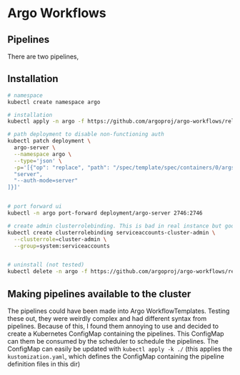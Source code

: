 # Argo Workflows

## Pipelines

There are two pipelines, 

## Installation

```bash
# namespace 
kubectl create namespace argo

# installation
kubectl apply -n argo -f https://github.com/argoproj/argo-workflows/releases/download/v3.4.13/install.yaml

# path deployment to disable non-functioning auth
kubectl patch deployment \
  argo-server \
  --namespace argo \
  --type='json' \
  -p='[{"op": "replace", "path": "/spec/template/spec/containers/0/args", "value": [
  "server",
  "--auth-mode=server"
]}]'


# port forward ui
kubectl -n argo port-forward deployment/argo-server 2746:2746

# create admin clusterrolebinding. This is bad in real instance but good in the testbed, since we don't need to configure RBAC
kubectl create clusterrolebinding serviceaccounts-cluster-admin \
  --clusterrole=cluster-admin \
  --group=system:serviceaccounts


# uninstall (not tested)
kubectl delete -n argo -f https://github.com/argoproj/argo-workflows/releases/download/v3.4.13/install.yaml
```

## Making pipelines available to the cluster

The pipelines could have been made into Argo WorkflowTemplates. Testing these out, they were weirdly complex and had different syntax from pipelines. Because of this, I found them annoying to use and decided to create a Kubernetes ConfigMap containing the pipelines. This ConfigMap can them be consumed by the scheduler to schedule the pipelines. The ConfigMap can easily be updated with `kubectl apply -k ./` (this applies the `kustomization.yaml`, which defines the ConfigMap containing the pipeline definition files in this dir)